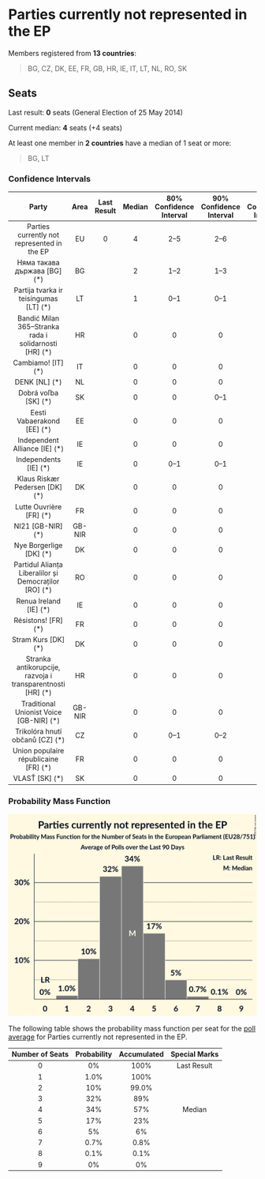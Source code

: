 # Parties currently not represented in the EP

Members registered from **13 countries**:

> BG, CZ, DK, EE, FR, GB, HR, IE, IT, LT, NL, RO, SK

## Seats

Last result: **0** seats (General Election of 25 May 2014)

Current median: **4** seats (+4 seats)

At least one member in **2 countries** have a median of 1 seat or more:

> BG, LT

### Confidence Intervals

| Party | Area | Last Result | Median | 80% Confidence Interval | 90% Confidence Interval | 95% Confidence Interval | 99% Confidence Interval |
|:-----:|:----:|:-----------:|:------:|:-----------------------:|:-----------------------:|:-----------------------:|:-----------------------:|
| Parties currently not represented in the EP | EU | 0 | 4 | 2–5 | 2–6 | 2–6 | 1–7 |
| Няма такава държава [BG] (*) | BG | | 2 | 1–2 | 1–3 | 1–3 | 1–3 |
| Partija tvarka ir teisingumas [LT] (*) | LT | | 1 | 0–1 | 0–1 | 0–1 | 0–1 |
| Bandić Milan 365–Stranka rada i solidarnosti [HR] (*) | HR | | 0 | 0 | 0 | 0 | 0 |
| Cambiamo! [IT] (*) | IT | | 0 | 0 | 0 | 0 | 0 |
| DENK [NL] (*) | NL | | 0 | 0 | 0 | 0 | 0 |
| Dobrá voľba [SK] (*) | SK | | 0 | 0 | 0–1 | 0–1 | 0–1 |
| Eesti Vabaerakond [EE] (*) | EE | | 0 | 0 | 0 | 0 | 0 |
| Independent Alliance [IE] (*) | IE | | 0 | 0 | 0 | 0 | 0 |
| Independents [IE] (*) | IE | | 0 | 0–1 | 0–1 | 0–1 | 0–1 |
| Klaus Riskær Pedersen [DK] (*) | DK | | 0 | 0 | 0 | 0 | 0 |
| Lutte Ouvrière [FR] (*) | FR | | 0 | 0 | 0 | 0 | 0 |
| NI21 [GB-NIR] (*) | GB-NIR | | 0 | 0 | 0 | 0 | 0 |
| Nye Borgerlige [DK] (*) | DK | | 0 | 0 | 0 | 0 | 0 |
| Partidul Alianța Liberalilor și Democraților [RO] (*) | RO | | 0 | 0 | 0 | 0–1 | 0–2 |
| Renua Ireland [IE] (*) | IE | | 0 | 0 | 0 | 0 | 0 |
| Résistons! [FR] (*) | FR | | 0 | 0 | 0 | 0 | 0 |
| Stram Kurs [DK] (*) | DK | | 0 | 0 | 0 | 0 | 0 |
| Stranka antikorupcije, razvoja i transparentnosti [HR] (*) | HR | | 0 | 0 | 0 | 0 | 0 |
| Traditional Unionist Voice [GB-NIR] (*) | GB-NIR | | 0 | 0 | 0 | 0 | 0 |
| Trikolóra hnutí občanů [CZ] (*) | CZ | | 0 | 0–1 | 0–2 | 0–2 | 0–2 |
| Union populaire républicaine [FR] (*) | FR | | 0 | 0 | 0 | 0 | 0 |
| VLASŤ [SK] (*) | SK | | 0 | 0 | 0 | 0 | 0–1 |

### Probability Mass Function

![Graph with seats probability mass function not yet produced](average-2020-01-31-seats-pmf-partiescurrentlynotrepresentedintheep.png "Seats Probability Mass Function")

The following table shows the probability mass function per seat for the [poll average](average-2020-01-31.html) for Parties currently not represented in the EP.

| Number of Seats | Probability | Accumulated | Special Marks |
|:---------------:|:-----------:|:-----------:|:-------------:|
| 0 | 0% | 100% | Last Result |
| 1 | 1.0% | 100% |  |
| 2 | 10% | 99.0% |  |
| 3 | 32% | 89% |  |
| 4 | 34% | 57% | Median |
| 5 | 17% | 23% |  |
| 6 | 5% | 6% |  |
| 7 | 0.7% | 0.8% |  |
| 8 | 0.1% | 0.1% |  |
| 9 | 0% | 0% |  |


